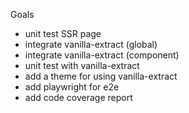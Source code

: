 Goals

- unit test SSR page
- integrate vanilla-extract (global)
- integrate vanilla-extract (component)
- unit test with vanilla-extract
- add a theme for using vanilla-extract
- add playwright for e2e
- add code coverage report